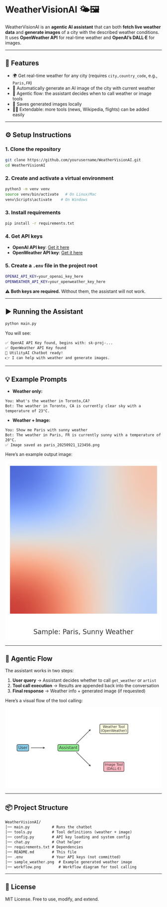 # WeatherVisionAI 🌤️🖼️

WeatherVisionAI is an **agentic AI assistant** that can both **fetch live weather data** and **generate images** of a city with the described weather conditions.  
It uses **OpenWeather API** for real-time weather and **OpenAI’s DALL·E** for images.

---

## 🚀 Features
- 🌍 Get real-time weather for any city (requires `city,country_code`, e.g., `Paris,FR`)
- 🎨 Automatically generate an AI image of the city with current weather
- 🧠 Agentic flow: the assistant decides when to call weather or image tools
- 💾 Saves generated images locally
- 👨‍💻 Extendable: more tools (news, Wikipedia, flights) can be added easily

---

## ⚙️ Setup Instructions

### 1. Clone the repository
```bash
git clone https://github.com/yourusername/WeatherVisionAI.git
cd WeatherVisionAI
```

### 2. Create and activate a virtual environment
```bash
python3 -m venv venv
source venv/bin/activate   # On Linux/Mac
venv\Scripts\activate    # On Windows
```

### 3. Install requirements
```bash
pip install -r requirements.txt
```

### 4. Get API keys
- **OpenAI API key**: [Get it here](https://platform.openai.com/)  
- **OpenWeather API key**: [Get it here](https://home.openweathermap.org/api_keys)  

### 5. Create a `.env` file in the project root
```bash
OPENAI_API_KEY=your_openai_key_here
OPENWEATHER_API_KEY=your_openweather_key_here
```

⚠️ **Both keys are required.** Without them, the assistant will not work.

---

## ▶️ Running the Assistant
```bash
python main.py
```

You will see:
```
✅ OpenAI API Key found, begins with: sk-proj-...
✅ OpenWeather API Key found
🤖 UtilityAI Chatbot ready!
👉 I can help with weather and generate images.
```

---

## 💡 Example Prompts

- **Weather only:**
```
You: What's the weather in Toronto,CA?
Bot: The weather in Toronto, CA is currently clear sky with a temperature of 23°C.
```

- **Weather + Image:**
```
You: Show me Paris with sunny weather
Bot: The weather in Paris, FR is currently sunny with a temperature of 20°C.
✅ Image saved as paris_20250921_123456.png
```

Here’s an example output image:

![Sample Weather Image](sample_weather.png)

---

## 🧠 Agentic Flow
The assistant works in two steps:

1. **User query** → Assistant decides whether to call `get_weather` or `artist`  
2. **Tool call execution** → Results are appended back into the conversation  
3. **Final response** → Weather info + generated image (if requested)

Here’s a visual flow of the tool calling:

![Workflow](workflow.png)

---

## 📦 Project Structure
```
WeatherVisionAI/
│── main.py          # Runs the chatbot
│── tools.py         # Tool definitions (weather + image)
│── config.py        # API key loading and system config
│── chat.py          # Chat helper
│── requirements.txt # Dependencies
│── README.md        # This file
│── .env             # Your API keys (not committed)
│── sample_weather.png  # Example generated weather image
│── workflow.png        # Workflow diagram for tool calling
```

---

## 📜 License
MIT License. Free to use, modify, and extend.
